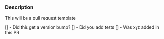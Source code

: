 ### Description
This will be a pull request template

[] - Did this get a version bump?
[] - Did you add tests
[] - Was xyz added in this PR